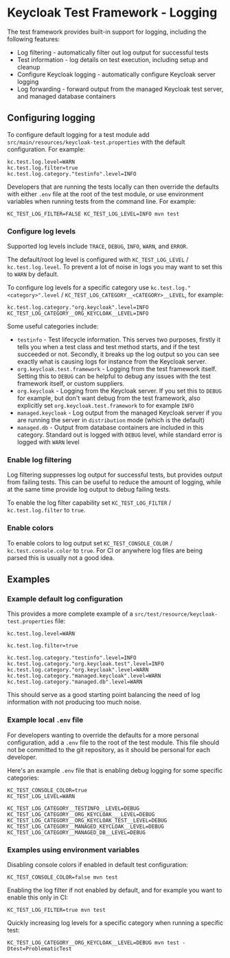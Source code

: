 # Keycloak Test Framework - Logging

The test framework provides built-in support for logging, including the following features:

* Log filtering - automatically filter out log output for successful tests
* Test information - log details on test execution, including setup and cleanup
* Configure Keycloak logging - automatically configure Keycloak server logging
* Log forwarding - forward output from the managed Keycloak test server, and managed database containers

## Configuring logging

To configure default logging for a test module add `src/main/resources/keycloak-test.properties` with the default configuration. For example:

```
kc.test.log.level=WARN
kc.test.log.filter=true
kc.test.log.category."testinfo".level=INFO
```

Developers that are running the tests locally can then override the defaults with either `.env` file at the root of the test module, or use environment variables when running tests from the command line. For example:

```
KC_TEST_LOG_FILTER=FALSE KC_TEST_LOG_LEVEL=INFO mvn test
```

### Configure log levels

Supported log levels include `TRACE`, `DEBUG`, `INFO`, `WARN`, and `ERROR`.

The default/root log level is configured with `KC_TEST_LOG_LEVEL` / `kc.test.log.level`. To prevent a lot of noise in logs you may want to set this to `WARN` by default.

To configure log levels for a specific category use `kc.test.log."<category>".level` / `KC_TEST_LOG_CATEGORY__<CATEGORY>__LEVEL`, for example:

```
kc.test.log.category."org.keycloak".level=INFO
KC_TEST_LOG_CATEGORY__ORG_KEYCLOAK__LEVEL=INFO
```

Some useful categories include:

* `testinfo` - Test lifecycle information. This serves two purposes, firstly it tells you when a test class and test method starts, and if the test succeeded or not. Secondly, it breaks up the log output so you can see exactly what is causing logs for instance from the Keycloak server.
* `org.keycloak.test.framework` - Logging from the test framework itself. Setting this to `DEBUG` can be helpful to debug any issues with the test framework itself, or custom suppliers.
* `org.keycloak` - Logging from the Keycloak server. If you set this to `DEBUG` for example, but don't want debug from the test framework, also explicitly set `org.keycloak.test.framework` to for example `INFO`
* `managed.keycloak` - Log output from the managed Keycloak server if you are running the server in `distribution` mode (which is the default)
* `managed.db` - Output from database containers are included in this category. Standard out is logged with `DEBUG` level, while standard error is logged with `WARN` level  

### Enable log filtering

Log filtering suppresses log output for successful tests, but provides output from failing tests. This can be useful to reduce the amount of logging, while at the same time provide log output to debug failing tests.

To enable the log filter capability set `KC_TEST_LOG_FILTER` / `kc.test.log.filter` to `true`.

### Enable colors

To enable colors to log output set `KC_TEST_CONSOLE_COLOR` / `kc.test.console.color` to `true`. For CI or anywhere log files are being parsed this is usually not a good idea.

## Examples

### Example default log configuration

This provides a more complete example of a `src/test/resource/keycloak-test.properties` file:

```
kc.test.log.level=WARN

kc.test.log.filter=true

kc.test.log.category."testinfo".level=INFO
kc.test.log.category."org.keycloak.test".level=INFO
kc.test.log.category."org.keycloak".level=WARN
kc.test.log.category."managed.keycloak".level=WARN
kc.test.log.category."managed.db".level=WARN
```

This should serve as a good starting point balancing the need of log information with not producing too much noise.

### Example local `.env` file

For developers wanting to override the defaults for a more personal configuration, add a `.env` file to the root of the test module. This file should not be committed to the git repository, as it should be personal for each developer.

Here's an example `.env` file that is enabling debug logging for some specific categories:

```
KC_TEST_CONSOLE_COLOR=true
KC_TEST_LOG_LEVEL=WARN

KC_TEST_LOG_CATEGORY__TESTINFO__LEVEL=DEBUG
KC_TEST_LOG_CATEGORY__ORG_KEYCLOAK___LEVEL=DEBUG
KC_TEST_LOG_CATEGORY__ORG_KEYCLOAK_TEST__LEVEL=DEBUG
KC_TEST_LOG_CATEGORY__MANAGED_KEYCLOAK__LEVEL=DEBUG
KC_TEST_LOG_CATEGORY__MANAGED_DB__LEVEL=DEBUG
```

### Examples using environment variables

Disabling console colors if enabled in default test configuration:

```
KC_TEST_CONSOLE_COLOR=false mvn test
```

Enabling the log filter if not enabled by default, and for example you want to enable this only in CI:

```
KC_TEST_LOG_FILTER=true mvn test
```

Quickly increasing log levels for a specific category when running a specific test:

```
KC_TEST_LOG_CATEGORY__ORG_KEYCLOAK__LEVEL=DEBUG mvn test -Dtest=ProblematicTest
```
